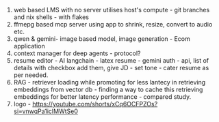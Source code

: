 1. web based LMS with no server utilises host's compute - git branches and nix shells - with flakes
2. ffmepg based mcp server using app to shrink, resize, convert to audio etc.
3. qwen & gemini- image based model, image generation - Ecom application 
4. context manager for deep agents - protocol?
5. resume editor - AI langchain - latex resume - gemini auth - api, list of details with checkbox add them, give JD - set tone - cater resume as per needed.
6. RAG - retriever loading while promoting for less lantecy in retrieving embeddings from vector db - finding a way to cache this retrieving embeddings for better latency performance - compared study.
7. logo - https://youtube.com/shorts/xCq6OCFPZOs?si=vnwqPa1icIMWtSe0